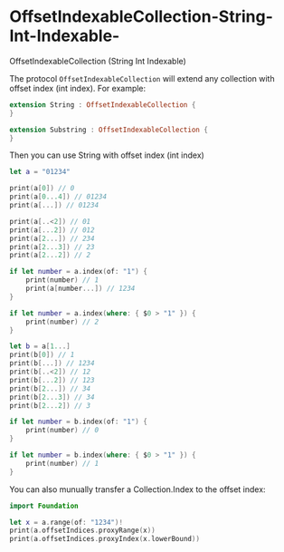 # OffsetIndexableCollection-String-Int-Indexable-
OffsetIndexableCollection (String Int Indexable)

The protocol   `OffsetIndexableCollection` will extend any collection with offset index (int index).
For example:

```Swift
extension String : OffsetIndexableCollection {
}

extension Substring : OffsetIndexableCollection {
}
```
Then you can use String with offset index (int index)
```Swift
let a = "01234"

print(a[0]) // 0
print(a[0...4]) // 01234
print(a[...]) // 01234

print(a[..<2]) // 01
print(a[...2]) // 012
print(a[2...]) // 234
print(a[2...3]) // 23
print(a[2...2]) // 2

if let number = a.index(of: "1") {
    print(number) // 1
    print(a[number...]) // 1234
}

if let number = a.index(where: { $0 > "1" }) {
    print(number) // 2
}

let b = a[1...]
print(b[0]) // 1
print(b[...]) // 1234
print(b[..<2]) // 12
print(b[...2]) // 123
print(b[2...]) // 34
print(b[2...3]) // 34
print(b[2...2]) // 3

if let number = b.index(of: "1") {
    print(number) // 0
}

if let number = b.index(where: { $0 > "1" }) {
    print(number) // 1
}

```
You can also munually transfer a Collection.Index to the offset index:

```Swift
import Foundation

let x = a.range(of: "1234")!
print(a.offsetIndices.proxyRange(x))
print(a.offsetIndices.proxyIndex(x.lowerBound))
```

